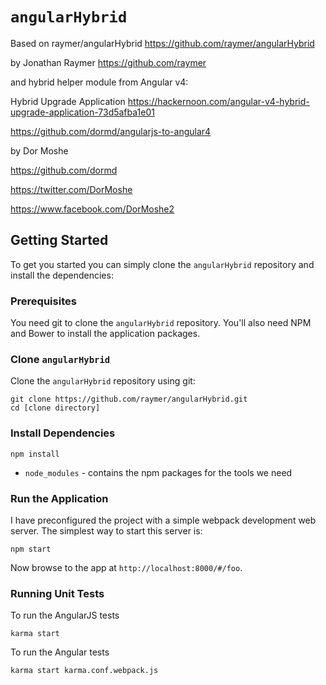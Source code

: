 # `angularHybrid` 

Based on raymer/angularHybrid
https://github.com/raymer/angularHybrid

by Jonathan Raymer
https://github.com/raymer

and hybrid helper module from Angular v4: 

Hybrid Upgrade Application https://hackernoon.com/angular-v4-hybrid-upgrade-application-73d5afba1e01

https://github.com/dormd/angularjs-to-angular4

by Dor Moshe

https://github.com/dormd

https://twitter.com/DorMoshe

https://www.facebook.com/DorMoshe2

## Getting Started

To get you started you can simply clone the `angularHybrid` repository and install the dependencies:

### Prerequisites

You need git to clone the `angularHybrid` repository. You'll also need NPM and Bower to install the application packages.

### Clone `angularHybrid`

Clone the `angularHybrid` repository using git:

```
git clone https://github.com/raymer/angularHybrid.git
cd [clone directory]
```

### Install Dependencies

```
npm install
```

* `node_modules` - contains the npm packages for the tools we need


### Run the Application

I have preconfigured the project with a simple webpack development web server. The simplest way to start
this server is:

```
npm start
```

Now browse to the app at `http://localhost:8000/#/foo`.


### Running Unit Tests

To run the AngularJS tests

```
karma start
```

To run the Angular tests

```
karma start karma.conf.webpack.js
```
